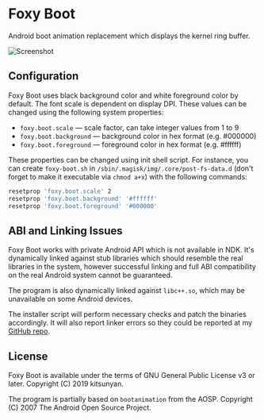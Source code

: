 # Foxy Boot

Android boot animation replacement which displays the kernel ring buffer.

![Screenshot](https://user-images.githubusercontent.com/24494863/55270348-a4343380-5295-11e9-8bbe-aa6e65546ea4.png)

## Configuration

Foxy Boot uses black background color and white foreground color by default. The font scale is dependent on display DPI.
These values can be changed using the following system properties:

* `foxy.boot.scale` — scale factor, can take integer values from 1 to 9
* `foxy.boot.background` ­— background color in hex format (e.g. #000000)
* `foxy.boot.foreground` ­— foreground color in hex format (e.g. #ffffff)

These properties can be changed using init shell script. For instance, you can create `foxy-boot.sh` in
`/sbin/.magisk/img/.core/post-fs-data.d` (don't forget to make it executable via `chmod a+x`) with the following
commands:

```sh
resetprop 'foxy.boot.scale' 2
resetprop 'foxy.boot.background' '#ffffff'
resetprop 'foxy.boot.foreground' '#000000'
```

## ABI and Linking Issues

Foxy Boot works with private Android API which is not available in NDK. It's dynamically linked against stub libraries
which should resemble the real libraries in the system, however successful linking and full ABI compatibility on the
real Android system cannot be guaranteed.

The program is also dynamically linked against `libc++.so`, which may be unavailable on some Android devices.

The installer script will perform necessary checks and patch the binaries accordingly. It will also report linker errors
so they could be reported at my [GitHub repo](https://github.com/kitsunyan/foxy-boot).

## License

Foxy Boot is available under the terms of GNU General Public License v3 or later. Copyright (C) 2019 kitsunyan.

The program is partially based on `bootanimation` from the AOSP. Copyright (C) 2007 The Android Open Source Project.
